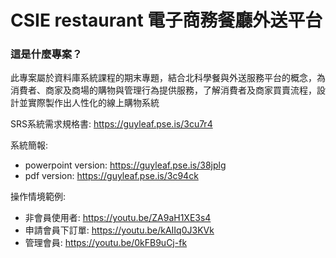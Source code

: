 
# CSIE restaurant 電子商務餐廳外送平台

### 這是什麼專案？
此專案屬於資料庫系統課程的期末專題，結合北科學餐與外送服務平台的概念，為消費者、商家及商場的購物與管理⾏為提供服務，了解消費者及商家買賣流程，設計並實際製作出⼈性化的線上購物系統

SRS系統需求規格書: https://guyleaf.pse.is/3cu7r4

系統簡報:
- powerpoint version: https://guyleaf.pse.is/38jplg
- pdf version: https://guyleaf.pse.is/3c94ck

操作情境範例:
- 非會員使用者: https://youtu.be/ZA9aH1XE3s4
- 申請會員下訂單: https://youtu.be/kAIIq0J3KVk 
- 管理會員: https://youtu.be/0kFB9uCj-fk

